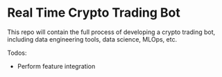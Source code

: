# Real Time Crypto Trading Bot

This repo will contain the full process of developing a crypto trading bot, including data engineering tools, data science, MLOps, etc.

Todos: 
- Perform feature integration